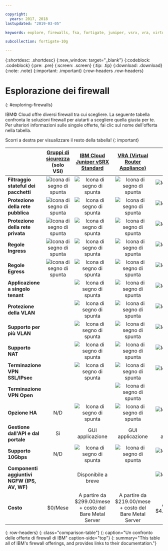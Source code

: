 ```yaml
---

copyright:
  years: 2017, 2018
lastupdated: "2019-03-05"

keywords: explore, firewalls, fsa, fortigate, juniper, vsrx, vra, virtual router appliance, security, vyatta, comparison, features

subcollection: fortigate-10g

---
```


{:shortdesc: .shortdesc}
{:new_window: target="_blank"}
{:codeblock: .codeblock}
{:pre: .pre}
{:screen: .screen}
{:tip: .tip}
{:download: .download}
{:note: .note}
{:important: .important}
{:row-headers .row-headers}

# Esplorazione dei firewall
{: #exploring-firewalls}

IBM© Cloud offre diversi firewall tra cui scegliere. La seguente tabella confronta le soluzioni firewall per aiutarti a scegliere quella giusta per te. Per ulteriori informazioni sulle singole offerte, fai clic sul nome dell'offerta nella tabella.

Scorri a destra per visualizzare il resto della tabella!
{: important}

|        | [Gruppi di sicurezza](/docs/infrastructure/security-groups?topic=security-groups-getting-started) (solo VSI) | [IBM Cloud Juniper vSRX Standard](/docs/infrastructure/vsrx?topic=vsrx-getting-started) |[VRA (Virtual Router Appliance)](/docs/infrastructure/virtual-router-appliance?topic=virtual-router-appliance-getting-started) | [FortiGate Security Appliance 10Gbps](/docs/infrastructure/fortigate-10g?topic=fortigate-10g-getting-started) | [FortiGate Security Appliance 1Gbps](/docs/infrastructure/fortigate-1g?topic=fortigate-1g-getting-started) | [Hardware Firewall ](/docs/infrastructure/hardware-firewall-shared?topic=hardware-firewall-shared-getting-started) | [Hardware Firewall (Dedicated)](/docs/infrastructure/hardware-firewall-dedicated?topic=hardware-firewall-dedicated-getting-started) |
| ------- | :------: | :------: | :------: | :------: | :------: | :------: | :------: |
|**Filtraggio stateful dei pacchetti**|![Icona di segno di spunta](../../icons/checkmark-icon.svg)|![Icona di segno di spunta](../../icons/checkmark-icon.svg)|![Icona di segno di spunta](../../icons/checkmark-icon.svg)|![Icona di segno di spunta](../../icons/checkmark-icon.svg)|![Icona di segno di spunta](../../icons/checkmark-icon.svg)|![Icona di segno di spunta](../../icons/checkmark-icon.svg)|![Icona di segno di spunta](../../icons/checkmark-icon.svg)|
|**Protezione della rete pubblica**|![Icona di segno di spunta](../../icons/checkmark-icon.svg)|![Icona di segno di spunta](../../icons/checkmark-icon.svg)|![Icona di segno di spunta](../../icons/checkmark-icon.svg)|![Icona di segno di spunta](../../icons/checkmark-icon.svg)|![Icona di segno di spunta](../../icons/checkmark-icon.svg)|![Icona di segno di spunta](../../icons/checkmark-icon.svg)|![Icona di segno di spunta](../../icons/checkmark-icon.svg)|
|**Protezione della rete privata**|![Icona di segno di spunta](../../icons/checkmark-icon.svg)|![Icona di segno di spunta](../../icons/checkmark-icon.svg)|![Icona di segno di spunta](../../icons/checkmark-icon.svg)|![Icona di segno di spunta](../../icons/checkmark-icon.svg)||||
|**Regole Ingress**|![Icona di segno di spunta](../../icons/checkmark-icon.svg)|![Icona di segno di spunta](../../icons/checkmark-icon.svg)|![Icona di segno di spunta](../../icons/checkmark-icon.svg)|![Icona di segno di spunta](../../icons/checkmark-icon.svg)|![Icona di segno di spunta](../../icons/checkmark-icon.svg)|![Icona di segno di spunta](../../icons/checkmark-icon.svg)|![Icona di segno di spunta](../../icons/checkmark-icon.svg)|
|**Regole Egress**|![Icona di segno di spunta](../../icons/checkmark-icon.svg)|![Icona di segno di spunta](../../icons/checkmark-icon.svg)|![Icona di segno di spunta](../../icons/checkmark-icon.svg)|![Icona di segno di spunta](../../icons/checkmark-icon.svg)|![Icona di segno di spunta](../../icons/checkmark-icon.svg)|||
|**Applicazione a singolo tenant**||![Icona di segno di spunta](../../icons/checkmark-icon.svg)|![Icona di segno di spunta](../../icons/checkmark-icon.svg)|![Icona di segno di spunta](../../icons/checkmark-icon.svg)|![Icona di segno di spunta](../../icons/checkmark-icon.svg)||![Icona di segno di spunta](../../icons/checkmark-icon.svg)|
|**Protezione della VLAN**||![Icona di segno di spunta](../../icons/checkmark-icon.svg)|![Icona di segno di spunta](../../icons/checkmark-icon.svg)|![Icona di segno di spunta](../../icons/checkmark-icon.svg)|![Icona di segno di spunta](../../icons/checkmark-icon.svg)||![Icona di segno di spunta](../../icons/checkmark-icon.svg)|
|**Supporto per più VLAN**||![Icona di segno di spunta](../../icons/checkmark-icon.svg)|![Icona di segno di spunta](../../icons/checkmark-icon.svg)|![Icona di segno di spunta](../../icons/checkmark-icon.svg)||||
|**Supporto NAT**||![Icona di segno di spunta](../../icons/checkmark-icon.svg)|![Icona di segno di spunta](../../icons/checkmark-icon.svg)|![Icona di segno di spunta](../../icons/checkmark-icon.svg)|![Icona di segno di spunta](../../icons/checkmark-icon.svg)|||
|**Terminazione VPN SSL/IPsec**||![Icona di segno di spunta](../../icons/checkmark-icon.svg)|![Icona di segno di spunta](../../icons/checkmark-icon.svg)|![Icona di segno di spunta](../../icons/checkmark-icon.svg)|![Icona di segno di spunta](../../icons/checkmark-icon.svg)|||
|**Terminazione VPN Open**|||![Icona di segno di spunta](../../icons/checkmark-icon.svg)|||||
|**Opzione HA**|N/D|![Icona di segno di spunta](../../icons/checkmark-icon.svg)|![Icona di segno di spunta](../../icons/checkmark-icon.svg)|![Icona di segno di spunta](../../icons/checkmark-icon.svg)|![Icona di segno di spunta](../../icons/checkmark-icon.svg)||![Icona di segno di spunta](../../icons/checkmark-icon.svg)|
|**Gestione dall'API e dal portale**|Sì|GUI applicazione|GUI applicazione|GUI applicazione|GUI applicazione|Sì|Sì|
|**Supporto 10Gbps**|N/D|![Icona di segno di spunta](../../icons/checkmark-icon.svg)|![Icona di segno di spunta](../../icons/checkmark-icon.svg)|![Icona di segno di spunta](../../icons/checkmark-icon.svg)||||
|**Componenti aggiuntivi NGFW (IPS, AV, WF)**||Disponibile a breve||![Icona di segno di spunta](../../icons/checkmark-icon.svg)|![Icona di segno di spunta](../../icons/checkmark-icon.svg)|||
|**Costo**|$0/Mese|A partire da $299.00/mese + costo del Bare Metal Server | A partire da $219.00/mese + costo del Bare Metal Server|A partire da $4.999,00/mese|A partire da $999.00/mese|A partire da $99.00/mese|A partire da $999.00/mese|
{: row-headers}
{: class="comparison-table"}
{: caption="Un confronto delle offerte di firewall di IBM" caption-side="top"}
{: summary="This table all of IBM's firewall offerings, and provides links to their documentation."}
